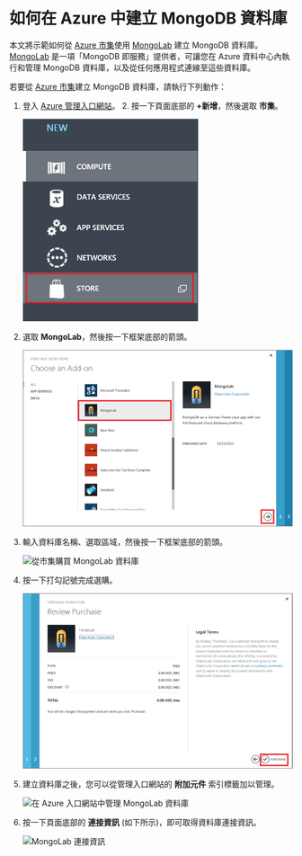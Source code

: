 
# 如何在 Azure 中建立 MongoDB 資料庫

本文將示範如何從 [Azure 市集](/en-us/store/overview/)使用 [MongoLab][1] 建立 MongoDB 資料庫。[MongoLab][1] 是一項「MongoDB 即服務」提供者，可讓您在 Azure 資料中心內執行和管理 MongoDB 資料庫，以及從任何應用程式連線至這些資料庫。

若要從 [Azure 市集](/en-us/store/overview/)建立 MongoDB 資料庫，請執行下列動作：

1.  登入 [Azure 管理入口網站][2]。 2.  按一下頁面底部的 **+新增**，然後選取 **市集**。
    
    ![從市集中選取附加元件](./media/create-mongolab-mongodb/select-store.png)

3.  選取 **MongoLab**，然後按一下框架底部的箭頭。
    
    ![選取 MongoLab](./media/create-mongolab-mongodb/select-mongo-db.png)

4.  輸入資料庫名稱、選取區域，然後按一下框架底部的箭頭。
    
    ![從市集購買 MongoLab
    資料庫](./media/create-mongolab-mongodb/purchase-mongodb.png)

5.  按一下打勾記號完成選購。
    
    ![檢查並完成選購](./media/create-mongolab-mongodb/complete-mongolab-purchase.png)

6.  建立資料庫之後，您可以從管理入口網站的 **附加元件** 索引標籤加以管理。
    
    ![在 Azure 入口網站中管理 MongoLab
    資料庫](./media/create-mongolab-mongodb/manage-mongolab-add-on.png)

7.  按一下頁面底部的 **連接資訊** (如下所示)，即可取得資料庫連接資訊。
    
    ![MongoLab
    連接資訊](./media/create-mongolab-mongodb/mongolab-conn-info.png)



[1]: https://mongolab.com/home
[2]: http://windows.azure.com/